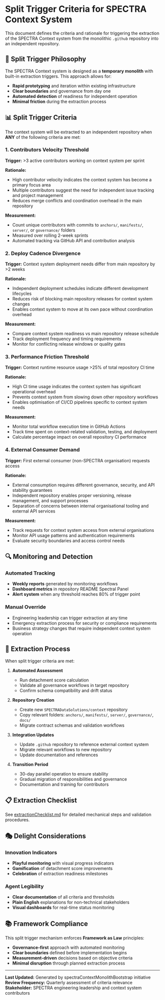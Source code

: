 # Split Trigger Criteria for SPECTRA Context System

This document defines the criteria and rationale for triggering the extraction of the SPECTRA Context system from the monolithic `.github` repository into an independent repository.

## 🎯 Split Trigger Philosophy

The SPECTRA Context system is designed as a **temporary monolith** with built-in extraction triggers. This approach allows for:

- **Rapid prototyping** and iteration within existing infrastructure
- **Clear boundaries** and governance from day one
- **Automated detection** of readiness for independent operation
- **Minimal friction** during the extraction process

## 📊 Split Trigger Criteria

The context system will be extracted to an independent repository when **ANY** of the following criteria are met:

### 1. Contributors Velocity Threshold
**Trigger:** >3 active contributors working on context system per sprint

**Rationale:**
- High contributor velocity indicates the context system has become a primary focus area
- Multiple contributors suggest the need for independent issue tracking and project management
- Reduces merge conflicts and coordination overhead in the main repository

**Measurement:**
- Count unique contributors with commits to `anchors/`, `manifests/`, `server/`, or `governance/` folders
- Measured over rolling 2-week sprints
- Automated tracking via GitHub API and contribution analysis

### 2. Deploy Cadence Divergence
**Trigger:** Context system deployment needs differ from main repository by >2 weeks

**Rationale:**
- Independent deployment schedules indicate different development lifecycles
- Reduces risk of blocking main repository releases for context system changes
- Enables context system to move at its own pace without coordination overhead

**Measurement:**
- Compare context system readiness vs main repository release schedule
- Track deployment frequency and timing requirements
- Monitor for conflicting release windows or quality gates

### 3. Performance Friction Threshold  
**Trigger:** Context runtime resource usage >25% of total repository CI time

**Rationale:**
- High CI time usage indicates the context system has significant operational overhead
- Prevents context system from slowing down other repository workflows
- Enables optimisation of CI/CD pipelines specific to context system needs

**Measurement:**
- Monitor total workflow execution time in GitHub Actions
- Track time spent on context-related validation, testing, and deployment
- Calculate percentage impact on overall repository CI performance

### 4. External Consumer Demand
**Trigger:** First external consumer (non-SPECTRA organisation) requests access

**Rationale:**
- External consumption requires different governance, security, and API stability guarantees
- Independent repository enables proper versioning, release management, and support processes
- Separation of concerns between internal organisational tooling and external API services

**Measurement:**
- Track requests for context system access from external organisations
- Monitor API usage patterns and authentication requirements
- Evaluate security boundaries and access control needs

## 🔍 Monitoring and Detection

### Automated Tracking
- **Weekly reports** generated by monitoring workflows
- **Dashboard metrics** in repository README Spectral Panel
- **Alert system** when any threshold reaches 80% of trigger point

### Manual Override
- Engineering leadership can trigger extraction at any time
- Emergency extraction process for security or compliance requirements
- Business strategy changes that require independent context system operation

## 🚀 Extraction Process

When split trigger criteria are met:

1. **Automated Assessment**
   - Run detachment score calculation
   - Validate all governance workflows in target repository
   - Confirm schema compatibility and drift status

2. **Repository Creation**
   - Create new `SPECTRADataSolutions/context` repository
   - Copy relevant folders: `anchors/`, `manifests/`, `server/`, `governance/`, `docs/`
   - Migrate contract schemas and validation workflows

3. **Integration Updates**
   - Update `.github` repository to reference external context system
   - Migrate relevant workflows to new repository
   - Update documentation and references

4. **Transition Period**
   - 30-day parallel operation to ensure stability
   - Gradual migration of responsibilities and governance
   - Documentation and training for contributors

## 📋 Extraction Checklist

See [extractionChecklist.md](extractionChecklist.md) for detailed mechanical steps and validation procedures.

## 🎭 Delight Considerations

### Innovation Indicators
- **Playful monitoring** with visual progress indicators
- **Gamification** of detachment score improvements
- **Celebration** of extraction readiness milestones

### Agent Legibility
- **Clear documentation** of all criteria and thresholds
- **Plain English** explanations for non-technical stakeholders  
- **Visual dashboards** for real-time status monitoring

## 📚 Framework Compliance

This split trigger mechanism enforces **Framework as Law** principles:

- **Governance-first** approach with automated monitoring
- **Clear boundaries** defined before implementation begins
- **Measurement-driven** decisions based on objective criteria
- **Minimal disruption** through planned extraction process

---

**Last Updated:** Generated by spectraContextMonolithBootstrap initiative  
**Review Frequency:** Quarterly assessment of criteria relevance  
**Stakeholder:** SPECTRA engineering leadership and context system contributors